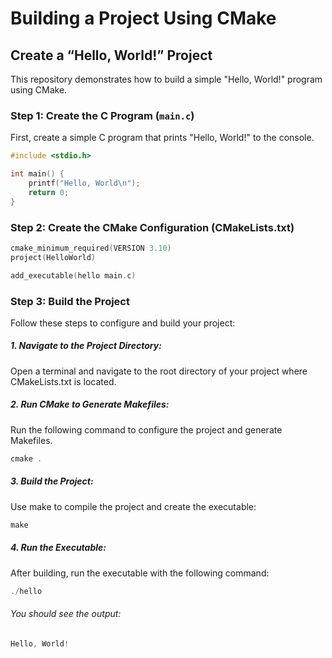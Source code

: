 # Building a Project Using CMake

## Create a “Hello, World!” Project

This repository demonstrates how to build a simple "Hello, World!" program using CMake.

### Step 1: Create the C Program (`main.c`)

First, create a simple C program that prints "Hello, World!" to the console.

```c
#include <stdio.h>

int main() {
    printf("Hello, World\n");
    return 0;
}
```

### Step 2: Create the CMake Configuration (CMakeLists.txt)

```c
cmake_minimum_required(VERSION 3.10)
project(HelloWorld)

add_executable(hello main.c)

```

### Step 3: Build the Project

Follow these steps to configure and build your project:

##### 1. Navigate to the Project Directory:

Open a terminal and navigate to the root directory of your project where CMakeLists.txt is located.

##### 2. Run CMake to Generate Makefiles:

Run the following command to configure the project and generate Makefiles.

```c
cmake .
```
##### 3. Build the Project:

Use make to compile the project and create the executable:

```c
make
```
##### 4. Run the Executable:

After building, run the executable with the following command:

```c
./hello
```
###### You should see the output:
```c
Hello, World!
```

